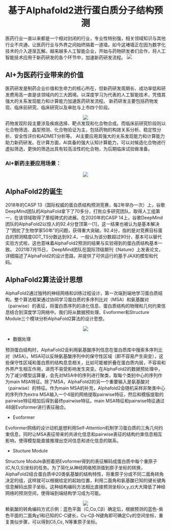 # <center> 基于Alphafold2进行蛋白质分子结构预测 </center>
医药行业一直以来都是一个相对封闭的行业，专业性特别强，相关领域知识与其他行业不共通，让医药行业与外界之间始终隔着一道墙。如今这堵墙正在因为数字化技术的介入逐渐瓦解。越来越多人工智能企业，开始与药物研发者们合作，将人工智能技术应用于新药研发的各个环节中，加速新药研发流程。
<img src="https://pic.rmb.bdstatic.com/bjh/down/bb7118770db49c06d20a413981329f13.gif">

## AI+为医药行业带来的价值
医药研发是制药企业价值和生命力的核心所在，但新药研发周期长、成功率低和研发费用高一直是该领域内的三大困境。以深度学习为代表的人工智能技术，凭借其强大的关系发现能力和计算能力加速医药研发流程。
新药研发主要包括药物发现、临床前研究、临床研究以及审批与上市四个阶段。
<div align=center><img src="https://p3.itc.cn/q_70/images03/20201024/a09ad4f89db94fd4aa7ac5c5190239c3.png"></div>
药物发现阶段主要涉及疾病选择、靶点发现和化合物合成。而临床前研究阶段则以化合物筛选、晶型预测、化合物验证为主，包括药物的构效关系分析、稳定性分析、安全性评价和ADMET分析等。
AI主要应用其强大的关系发现能力和计算能力助力新药研发。在计算方面，AI具备的强大认知计算能力，可以对候选化合物进行虚拟筛选，更快的筛选出具有较高活性的化合物，为后期临床试验做准备。

### AI+新药主要应用场景：
<div align=center><img src="http://p5.itc.cn/q_70/images03/20201024/81466e7669014505b2e681316cf376c8.png"></div>

## AlphaFold2的诞生
2018年的CASP 13（国际权威的蛋白质结构预测竞赛，每2年举办一次）上，谷歌DeepMind团队的AlphaFold拿下了70多分，打败众多研究团队，取得人工组第一，在该领域取得了里程碑式的进展。在2020年的CASP 14上，谷歌DeepMind团队的AlphaFold2以惊人的92.4分登顶第一[1]，这一结果也被认为是基本解决了“困扰了生物学家50年”的问题，获得重大突破。92.4分，指的是对竞赛目标蛋白的预测精度GDT_TS分数达到92.4，一般认为该分数超过90分，基本可以替代实验方式啦，这也意味着AlphaFold2预测的结果与实验得到的蛋白质结构基本一致。
2021年7月15日， DeepMind团队在国际顶级期刊《Nature》上发表论文，详细描述了AlphaFold2的设计思路，并提供了可供运行的基于JAX的模型和代码。

## AlphaFold2算法设计思想
AlphaFold2通过独特的神经网络和训练过程设计，第一次端到端地学习蛋白质结构。整个算法框架通过协同学习蛋白质的多序列比对（MSA）和氨基酸对（pairwise）的表征，将蛋白质序列的进化信息、蛋白质结构的物理和几何约束信息结合到深度学习网络中。我们将从数据预处理、Evoformer和Structure Module三个模块分析AlphaFold2算法的设计思想。
<div align=center><img src="https://p2.itc.cn/q_70/images03/20220212/2c496a431965421f8636cabcef148792.png"></div>

- 数据处理

预测蛋白结构时，AlphaFold2会利用氨基酸序列信息在蛋白质库中搜索多序列比对（MSA）。MSA可以反映氨基酸序列中的保守性区域（即不容易产生突变），这些保守性区域和蛋白质的结构息息相关，比如可能被折叠在蛋白质内层，不容易和外界产生相互作用，进而不易受影响发生突变。在AlphaFold2的数据预处理中，为了减少模型运算量，会先对MSA中的序列进行聚类，取每个类别中心的序列作为main MSA特征。除了MSA，AlphaFold2的另一个重要输入是氨基酸对（pairwise）的特征。作为main MSA的补充，Alphafold2会随机采样非聚类中心的序列作为extra MSA输入一个4层的网络提取pairwise特征，然后和模版提取的pairwise特征相加后得到最终pairwise特征。main MSA特征和pairwise特征通过48层Evoformer进行表征融合。
- Evoformer

Evoformer网络的设计动机是想利用Self-Attention机制学习蛋白质的三角几何约束信息，同时让MSA表征带来的共进化信息和pairwise表征的结构约束信息相互影响，使得模型能直接推理出空间信息和进化信息的联系。
- Stucture Module

Structure Module承担着把Evoformer得到的表征解码成蛋白质中每个重原子(C,N,O,S)坐标的任务。为了简化从神经网络预测值到原子坐标的转换，AlphaFold2结合蛋白质中20类氨基酸的结构特性，将重原子分成不同二面角转角决定的组，这样就可以根据给定的起始位置，利用二面角和氨基酸已知的键长键角信息解码出原子坐标。这种结构编码方法相比直接预测坐标(x,y,z)大大降低了神经网络的预测空间，使得端到端结构学习成为可能。
<div align=center><img src="https://p9.itc.cn/q_70/images03/20220212/3cde3ea89c054ca6a4cebe24431b2328.png"></div>
赖氨酸的转角编码方式示例：蓝色平面（C,Cα,Cβ）确定后，根据预测的蓝色-紫色平面的二面角χ1和已知的C-C键长，Cγ-Cβ-N键角即可确定Cγ的空间坐标，重复类似步骤，可以得到Cδ,Cε, N等重原子坐标。


